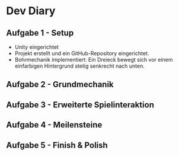 # Dev Diary

## Aufgabe 1 - Setup
- Unity eingerichtet 
- Projekt erstellt und ein GitHub-Repository eingerichtet.
- Bohrmechanik implementiert: Ein Dreieck bewegt sich vor einem einfarbigen Hintergrund stetig senkrecht nach unten.

## Aufgabe 2 - Grundmechanik


## Aufgabe 3 - Erweiterte Spielinteraktion


## Aufgabe 4 - Meilensteine


## Aufgabe 5 - Finish & Polish

